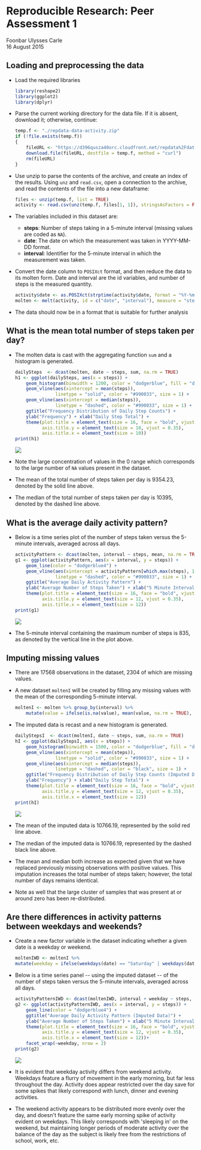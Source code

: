 # Reproducible Research: Peer Assessment 1
Foonbar Ulysses Carle  
16 August 2015  


## Loading and preprocessing the data

* Load the required libraries
    
    ```r
    library(reshape2)
    library(ggplot2)
    library(dplyr)
    ```
* Parse the current working directory for the data file. If it is absent, download it; otherwise, continue:
    
    ```r
    temp.f <- "./repdata-data-activity.zip"
    if (!file.exists(temp.f))
    {
        fileURL <- "https://d396qusza40orc.cloudfront.net/repdata%2Fdata%2Factivity.zip"
        download.file(fileURL, destfile = temp.f, method = "curl")
        rm(fileURL)
    }
    ```
* Use unzip to parse the contents of the archive, and create an index of the results. Using `unz` and `read.csv`, open a connection to the archive, and read the contents of the file into a new dataframe:
    
    ```r
    files <- unzip(temp.f, list = TRUE)
    activity <- read.csv(unz(temp.f, files[1, 1]), stringsAsFactors = FALSE)
    ```
* The variables included in this dataset are:
    + **steps**: Number of steps taking in a 5-minute interval (missing values are coded as `NA`).
    + **date**: The date on which the measurement was taken in YYYY-MM-DD format.
    + **interval**: Identifier for the 5-minute interval in which the measurement was taken.
* Convert the date column to `POSIXct` format, and then reduce the data to its molten form. Date and interval are the id variables, and number of steps is the measured quantity.
    
    ```r
    activity$date <- as.POSIXct(strptime(activity$date, format = "%Y-%m-%d"))
    molten <- melt(activity, id = c("date", "interval"), measure = "steps", variable.name = "steps")
    ```
* The data should now be in a format that is suitable for further analysis


## What is the mean total number of steps taken per day?

* The molten data is cast with the aggregating function `sum` and a histogram is generated.
    
    ```r
    dailySteps  <- dcast(molten, date ~ steps, sum, na.rm = TRUE)
    h1 <- ggplot(dailySteps, aes(x = steps)) +
        geom_histogram(binwidth = 1200, color = "dodgerblue", fill = "dodgerblue4") +
        geom_vline(aes(xintercept = mean(steps)),
                   linetype = "solid", color = "#990033", size = 1) +
        geom_vline(aes(xintercept = median(steps)),
                   linetype = "dashed", color = "#990033", size = 1) +
        ggtitle("Frequency Distribution of Daily Step Counts") +
        ylab("Frequency") + xlab("Daily Step Total") +
        theme(plot.title = element_text(size = 16, face = "bold", vjust = 0.75),
              axis.title.y = element_text(size = 10, vjust = 0.35),
              axis.title.x = element_text(size = 10))
    print(h1)
    ```
    
    ![](PA1_template_files/figure-html/unnamed-chunk-6-1.png) 
* Note the large concentration of values in the 0 range which corresponds to the large number of `NA` values present in the dataset.
* The mean of the total number of steps taken per day is 9354.23, denoted by the solid line above.
* The median of the total number of steps taken per day is 10395, denoted by the dashed line above.


## What is the average daily activity pattern?

* Below is a time series plot of the number of steps taken versus the 5-minute intervals, averaged across all days.
    
    ```r
    activityPattern <- dcast(molten, interval ~ steps, mean, na.rm = TRUE)
    g1 <- ggplot(activityPattern, aes(x = interval, y = steps)) +
        geom_line(color = "dodgerblue4") + 
        geom_vline(aes(xintercept = activityPattern[which.max(steps), 1]),
                   linetype = "dashed", color = "#990033", size = 1) +
        ggtitle("Average Daily Activity Pattern") +
        ylab("Average Number of Steps Taken") + xlab("5 Minute Interval") +
        theme(plot.title = element_text(size = 16, face = "bold", vjust = 0.75),
              axis.title.y = element_text(size = 12, vjust = 0.35),
              axis.title.x = element_text(size = 12))
    print(g1)
    ```
    
    ![](PA1_template_files/figure-html/unnamed-chunk-7-1.png) 
* The 5-minute interval containing the maximum number of steps is 835, as denoted by the vertical line in the plot above.

## Imputing missing values

* There are 17568 observations in the dataset, 2304 of which are missing values.
* A new dataset `moltenI` will be created by filling any missing values with the mean of the corresponding 5-minute interval.
    
    ```r
    moltenI <- molten %>% group_by(interval) %>%
        mutate(value = ifelse(is.na(value), mean(value, na.rm = TRUE), value))
    ```
* The imputed data is recast and a new histogram is generated.
    
    ```r
    dailyStepsI  <- dcast(moltenI, date ~ steps, sum, na.rm = TRUE)
    hI <- ggplot(dailyStepsI, aes(x = steps)) +
        geom_histogram(binwidth = 1500, color = "dodgerblue", fill = "dodgerblue4") +
        geom_vline(aes(xintercept = mean(steps)),
                   linetype = "solid", color = "#990033", size = 1) +
        geom_vline(aes(xintercept = median(steps)),
                   linetype = "dashed", color = "black", size = 1) +
        ggtitle("Frequency Distribution of Daily Step Counts (Imputed Data)") +
        ylab("Frequency") + xlab("Daily Step Total") +
        theme(plot.title = element_text(size = 16, face = "bold", vjust = 0.75),
              axis.title.y = element_text(size = 12, vjust = 0.35),
              axis.title.x = element_text(size = 12))
    print(hI)
    ```
    
    ![](PA1_template_files/figure-html/unnamed-chunk-9-1.png) 
* The mean of the imputed data is 10766.19, represented by the solid red line above.
* The median of the imputed data is 10766.19, represented by the dashed black line above.
* The mean and median both increase as expected given that we have replaced previously missing observations with positive values. This imputation increases the total number of steps taken; however, the total number of days remains identical.
* Note as well that the large cluster of samples that was present at or around zero has been re-distributed.


## Are there differences in activity patterns between weekdays and weekends?

* Create a new factor variable in the dataset indicating whether a given date is a weekday or weekend.
    
    ```r
    moltenIWD <- moltenI %>% 
    mutate(weekday = ifelse(weekdays(date) == "Saturday" | weekdays(date) == "Sunday", "weekend", "weekday"))
    ```
* Below is a time series panel -- using the imputed dataset -- of the number of steps taken versus the 5-minute intervals, averaged across all days.
    
    ```r
    activityPatternIWD <- dcast(moltenIWD, interval + weekday ~ steps, mean, na.rm = TRUE)
    g2 <- ggplot(activityPatternIWD, aes(x = interval, y = steps)) +
        geom_line(color = "dodgerblue4") + 
        ggtitle("Average Daily Activity Pattern (Imputed Data)") +
        ylab("Average Number of Steps Taken") + xlab("5 Minute Interval") +
        theme(plot.title = element_text(size = 16, face = "bold", vjust = 0.75),
              axis.title.y = element_text(size = 12, vjust = 0.35),
              axis.title.x = element_text(size = 12))+
        facet_wrap(~weekday, nrow = 2)
    print(g2)
    ```
    
    ![](PA1_template_files/figure-html/unnamed-chunk-11-1.png) 
* It is evident that weekday activity differs from weekend activity. Weekdays feature a flurry of movement in the early morning, but far less throughout the day. Activity does appear restricted over the day save for some spikes that likely correspond with lunch, dinner and evening activities.
* The weekend activity appears to be distributed more evenly over the day, and doesn't feature the same early morning spike of activity evident on weekdays. This likely corresponds with 'sleeping in' on the weekend, but maintaining longer periods of moderate activity over the balance of the day as the subject is likely free from the restrictions of school, work, etc.
